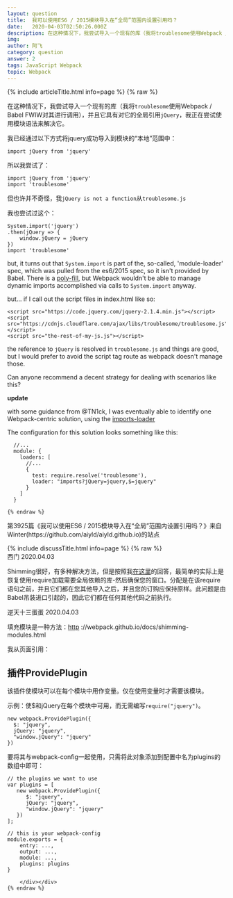 ```yaml
---
layout: question
title:  我可以使用ES6 / 2015模块导入在“全局”范围内设置引用吗？
date:   2020-04-03T02:50:26.000Z
description: 在这种情况下，我尝试导入一个现有的库（我将troublesome使用Webpack / Babel FWIW对其进行调用），并且它具有对它的全局引用jQu...
img: 
author: 阿飞
category: question
answer: 2
tags: JavaScript Webpack
topic: Webpack
---
```

<div class="article-root">
  <div class="article">
    {% include articleTitle.html info=page %}
    {% raw %}
    <div class="article-content"><p><font style="vertical-align: inherit;"><font style="vertical-align: inherit;">在这种情况下，我尝试导入一个现有的库（我将</font></font><code>troublesome</code><font style="vertical-align: inherit;"><font style="vertical-align: inherit;">使用Webpack / Babel FWIW对其进行</font><font style="vertical-align: inherit;">调用</font><font style="vertical-align: inherit;">），并且它具有对它的全局引用</font></font><code>jQuery</code><font style="vertical-align: inherit;"><font style="vertical-align: inherit;">，我正在尝试使用模块语法来解决它。</font></font></p>

<p><font style="vertical-align: inherit;"><font style="vertical-align: inherit;">我已经通过以下方式将jquery成功导入到模块的“本地”范围中：</font></font></p>

<pre><code>import jQuery from 'jquery'
</code></pre>

<p><font style="vertical-align: inherit;"><font style="vertical-align: inherit;">所以我尝试了：</font></font></p>

<pre><code>import jQuery from 'jquery'    <font></font>
import 'troublesome'<font></font>
</code></pre>

<p><font style="vertical-align: inherit;"><font style="vertical-align: inherit;">但也许并不奇怪，我</font></font><code>jQuery is not a function</code><font style="vertical-align: inherit;"><font style="vertical-align: inherit;">从</font></font><code>troublesome.js</code></p>

<p><font style="vertical-align: inherit;"><font style="vertical-align: inherit;">我也尝试过这个：</font></font></p>

<pre><code>System.import('jquery')<font></font>
.then(jQuery =&gt; {<font></font>
    window.jQuery = jQuery<font></font>
})<font></font>
import 'troublesome'<font></font>
</code></pre>

<p>but, it turns out that <code>System.import</code> is part of the, so-called, 'module-loader' spec, which was pulled from the es6/2015 spec, so it isn't provided by Babel. There is a <a href="https://github.com/ModuleLoader/es6-module-loader" rel="noreferrer">poly-fill</a>, but Webpack wouldn't be able to manage dynamic imports accomplished via calls to <code>System.import</code> anyway.</p>

<p>but... if I call out the script files in index.html like so:</p>

<pre><code>&lt;script src="https://code.jquery.com/jquery-2.1.4.min.js"&gt;&lt;/script&gt;<font></font>
&lt;script src="https://cdnjs.cloudflare.com/ajax/libs/troublesome/troublesome.js"&gt;&lt;/script&gt;<font></font>
&lt;script src="the-rest-of-my-js.js"&gt;&lt;/script&gt;<font></font>
</code></pre>

<p>the reference to <code>jQuery</code> is resolved in <code>troublesome.js</code> and things are good,
but I would prefer to avoid the script tag route as webpack doesn't manage those.</p>

<p>Can anyone recommend a decent strategy for dealing with scenarios like this?</p>

<p><strong>update</strong></p>

<p>with some guidance from @TN1ck, I was eventually able to identify one Webpack-centric solution, using the <a href="http://webpack.github.io/docs/shimming-modules.html#imports-loader" rel="noreferrer">imports-loader</a></p>

<p>The configuration for this solution looks something like this:</p>

<pre><code>  //...<font></font>
  module: {<font></font>
    loaders: [<font></font>
      //...<font></font>
      {<font></font>
        test: require.resolve('troublesome'),<font></font>
        loader: "imports?jQuery=jquery,$=jquery"<font></font>
      }<font></font>
    ]<font></font>
  }<font></font>
</code></pre></div>
    {% endraw %}
  </div>
  <p class="winter_mark">第3925篇《我可以使用ES6 / 2015模块导入在“全局”范围内设置引用吗？》来自Winter(https://github.com/aiyld/aiyld.github.io)的站点</p>
  <div class="discuss-wrapper">
    {% include discussTitle.html info=page %}
    {% raw %}
    <div class="discuss-item">
        <div class="discuss-parent">
          <div class="discuss-meta">
            <span class="discuss-user">西门</span>
            <span class="discuss-time">2020.04.03</span>
          </div>
          <div class="discuss-comment"><p><font style="vertical-align: inherit;"><font style="vertical-align: inherit;">Shimming很好，有多种解决方法，但是按照我</font></font><a href="https://stackoverflow.com/a/40846655/1120969"><font style="vertical-align: inherit;"><font style="vertical-align: inherit;">在这里</font></font></a><font style="vertical-align: inherit;"><font style="vertical-align: inherit;">的</font><font style="vertical-align: inherit;">回答</font><font style="vertical-align: inherit;">，最简单的实际上是恢复使用require加载需要全局依赖的库-然后确保您的窗口。</font><font style="vertical-align: inherit;">分配是在该require语句之前，并且它们都在您其他导入之后，并且您的订购应保持原样。</font><font style="vertical-align: inherit;">此问题是由Babel吊装进口引起的，因此它们都在任何其他代码之前执行。</font></font></p></div>
        </div></div><div class="discuss-item">
        <div class="discuss-parent">
          <div class="discuss-meta">
            <span class="discuss-user">逆天十三蛋蛋</span>
            <span class="discuss-time">2020.04.03</span>
          </div>
          <div class="discuss-comment"><p><font style="vertical-align: inherit;"><font style="vertical-align: inherit;">填充模块是一种方法：</font><a href="http://webpack.github.io/docs/shimming-modules.html" rel="noreferrer"><font style="vertical-align: inherit;">http</font></a><font style="vertical-align: inherit;"> ://webpack.github.io/docs/shimming-modules.html</font></font><a href="http://webpack.github.io/docs/shimming-modules.html" rel="noreferrer"><font style="vertical-align: inherit;"></font></a></p>

<p><font style="vertical-align: inherit;"><font style="vertical-align: inherit;">我从页面引用：</font></font></p>

<h2><font style="vertical-align: inherit;"><font style="vertical-align: inherit;">插件ProvidePlugin</font></font></h2>

<p><font style="vertical-align: inherit;"><font style="vertical-align: inherit;">该插件使模块可以在每个模块中用作变量。</font><font style="vertical-align: inherit;">仅在使用变量时才需要该模块。</font></font></p>

<p><font style="vertical-align: inherit;"><font style="vertical-align: inherit;">示例：使$和jQuery在每个模块中可用，而无需编写</font></font><code>require("jquery")</code><font style="vertical-align: inherit;"><font style="vertical-align: inherit;">。</font></font></p>

<pre><code>new webpack.ProvidePlugin({<font></font>
  $: "jquery",<font></font>
  jQuery: "jquery",<font></font>
  "window.jQuery": "jquery"<font></font>
})<font></font>
</code></pre>

<p><font style="vertical-align: inherit;"><font style="vertical-align: inherit;">要将其与webpack-config一起使用，只需将此对象添加到配置中名为plugins的数组中即可：</font></font></p>

<pre><code>// the plugins we want to use <font></font>
var plugins = [<font></font>
   new webpack.ProvidePlugin({<font></font>
      $: "jquery",<font></font>
      jQuery: "jquery",<font></font>
      "window.jQuery": "jquery"<font></font>
   })<font></font>
];<font></font>
<font></font>
// this is your webpack-config<font></font>
module.exports = {<font></font>
    entry: ...,<font></font>
    output: ...,<font></font>
    module: ...,<font></font>
    plugins: plugins<font></font>
}<font></font>
</code></pre></div>
        </div></div>
    {% endraw %}
  </div>
<div>
